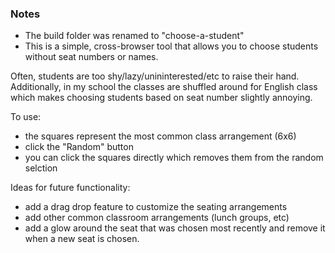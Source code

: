 ### Notes
* The build folder was renamed to "choose-a-student"
* This is a simple, cross-browser tool that allows you to choose students without seat numbers or names.

Often, students are too shy/lazy/unininterested/etc to raise their hand.
Additionally, in my school the classes are shuffled around for English class which makes choosing students based on seat number slightly annoying. 

To use:
* the squares represent the most common class arrangement (6x6)
* click the "Random" button
* you can click the squares directly which removes them from the random selction

Ideas for future functionality:
* add a drag drop feature to customize the seating arrangements
* add other common classroom arrangements (lunch groups, etc)
* add a glow around the seat that was chosen most recently and remove it when a new seat is chosen.

